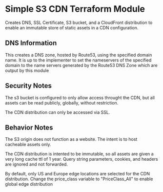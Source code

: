 #  Simple S3 CDN Terraform Module

Creates DNS, SSL Certificate, S3 bucket, and a CloudFront distribution to enable an immutable store of static assets in a CDN configuration.

## DNS Information

This creates a DNS zone, hosted by Route53, using the specified domain name. It is up to the implementer to set the nameservers of the specified domain to the name servers generated by the Route53 DNS Zone which are output by this module

## Security Notes

The s3 bucket is configured to only allow access throught the CDN, but all assets can be read publicly, globally, without restriction.

The CDN distribution can only be accessed via SSL.

## Behavior Notes

The S3 origin does not function as a website. The intent is to host cacheable assets only.

The CDN distribution is intented to be immutable, so all assets are given a very long cache ttl of 1 year. Query string parameters, cookies, and headers are ignored and not forwarded.

By default, only US and Europe edge locations are selected for the CDN distribution. Change the price_class variable to "PriceClass_All" to enable global edge distribution
